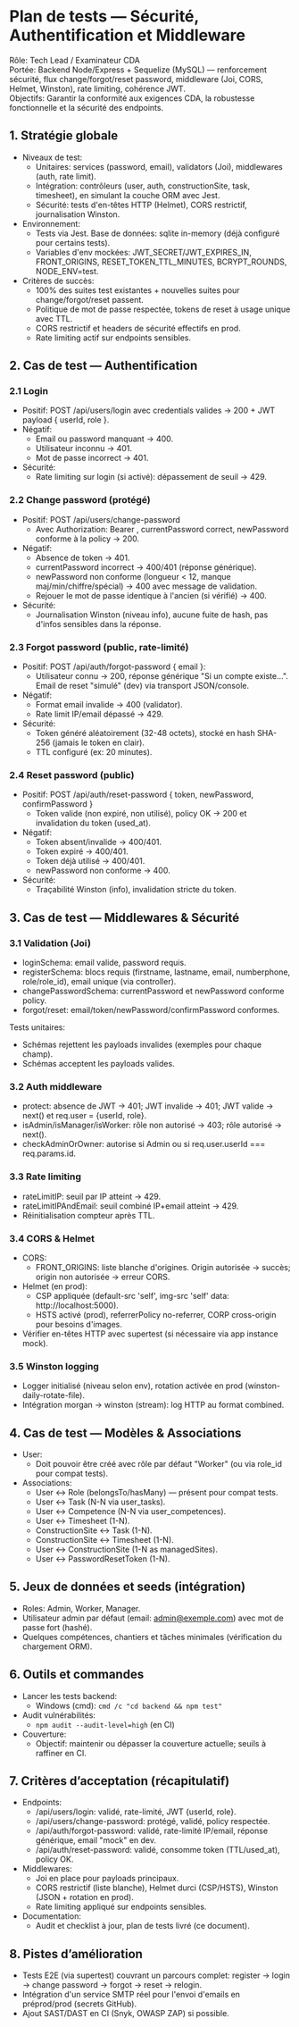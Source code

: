 # Plan de tests — Sécurité, Authentification et Middleware

Rôle: Tech Lead / Examinateur CDA  
Portée: Backend Node/Express + Sequelize (MySQL) — renforcement sécurité, flux change/forgot/reset password, middleware (Joi, CORS, Helmet, Winston), rate limiting, cohérence JWT.  
Objectifs: Garantir la conformité aux exigences CDA, la robustesse fonctionnelle et la sécurité des endpoints.

## 1. Stratégie globale

- Niveaux de test:
  - Unitaires: services (password, email), validators (Joi), middlewares (auth, rate limit).
  - Intégration: contrôleurs (user, auth, constructionSite, task, timesheet), en simulant la couche ORM avec Jest.
  - Sécurité: tests d&#39;en-têtes HTTP (Helmet), CORS restrictif, journalisation Winston.
- Environnement:
  - Tests via Jest. Base de données: sqlite in-memory (déjà configuré pour certains tests).
  - Variables d&#39;env mockées: JWT_SECRET/JWT_EXPIRES_IN, FRONT_ORIGINS, RESET_TOKEN_TTL_MINUTES, BCRYPT_ROUNDS, NODE_ENV=test.
- Critères de succès:
  - 100% des suites test existantes + nouvelles suites pour change/forgot/reset passent.
  - Politique de mot de passe respectée, tokens de reset à usage unique avec TTL.
  - CORS restrictif et headers de sécurité effectifs en prod.
  - Rate limiting actif sur endpoints sensibles.

## 2. Cas de test — Authentification

### 2.1 Login
- Positif: POST /api/users/login avec credentials valides → 200 + JWT payload { userId, role }.
- Négatif:
  - Email ou password manquant → 400.
  - Utilisateur inconnu → 401.
  - Mot de passe incorrect → 401.
- Sécurité:
  - Rate limiting sur login (si activé): dépassement de seuil → 429.

### 2.2 Change password (protégé)
- Positif: POST /api/users/change-password
  - Avec Authorization: Bearer <JWT>, currentPassword correct, newPassword conforme à la policy → 200.
- Négatif:
  - Absence de token → 401.
  - currentPassword incorrect → 400/401 (réponse générique).
  - newPassword non conforme (longueur < 12, manque maj/min/chiffre/spécial) → 400 avec message de validation.
  - Rejouer le mot de passe identique à l&#39;ancien (si vérifié) → 400.
- Sécurité:
  - Journalisation Winston (niveau info), aucune fuite de hash, pas d&#39;infos sensibles dans la réponse.

### 2.3 Forgot password (public, rate-limité)
- Positif: POST /api/auth/forgot-password { email }:
  - Utilisateur connu → 200, réponse générique "Si un compte existe...". Email de reset "simulé" (dev) via transport JSON/console.
- Négatif:
  - Format email invalide → 400 (validator).
  - Rate limit IP/email dépassé → 429.
- Sécurité:
  - Token généré aléatoirement (32-48 octets), stocké en hash SHA-256 (jamais le token en clair).
  - TTL configuré (ex: 20 minutes).

### 2.4 Reset password (public)
- Positif: POST /api/auth/reset-password { token, newPassword, confirmPassword }
  - Token valide (non expiré, non utilisé), policy OK → 200 et invalidation du token (used_at).
- Négatif:
  - Token absent/invalide → 400/401.
  - Token expiré → 400/401.
  - Token déjà utilisé → 400/401.
  - newPassword non conforme → 400.
- Sécurité:
  - Traçabilité Winston (info), invalidation stricte du token.

## 3. Cas de test — Middlewares & Sécurité

### 3.1 Validation (Joi)
- loginSchema: email valide, password requis.
- registerSchema: blocs requis (firstname, lastname, email, numberphone, role/role_id), email unique (via controller).
- changePasswordSchema: currentPassword et newPassword conforme policy.
- forgot/reset: email/token/newPassword/confirmPassword conformes.

Tests unitaires:
- Schémas rejettent les payloads invalides (exemples pour chaque champ).
- Schémas acceptent les payloads valides.

### 3.2 Auth middleware
- protect: absence de JWT → 401; JWT invalide → 401; JWT valide → next() et req.user = {userId, role}.
- isAdmin/isManager/isWorker: rôle non autorisé → 403; rôle autorisé → next().
- checkAdminOrOwner: autorise si Admin ou si req.user.userId === req.params.id.

### 3.3 Rate limiting
- rateLimitIP: seuil par IP atteint → 429.
- rateLimitIPAndEmail: seuil combiné IP+email atteint → 429.
- Réinitialisation compteur après TTL.

### 3.4 CORS & Helmet
- CORS:
  - FRONT_ORIGINS: liste blanche d&#39;origines. Origin autorisée → succès; origin non autorisée → erreur CORS.
- Helmet (en prod):
  - CSP appliquée (default-src &#39;self&#39;, img-src &#39;self&#39; data: http://localhost:5000).
  - HSTS activé (prod), referrerPolicy no-referrer, CORP cross-origin pour besoins d&#39;images.
- Vérifier en-têtes HTTP avec supertest (si nécessaire via app instance mock).

### 3.5 Winston logging
- Logger initialisé (niveau selon env), rotation activée en prod (winston-daily-rotate-file).
- Intégration morgan → winston (stream): log HTTP au format combined.

## 4. Cas de test — Modèles & Associations

- User:
  - Doit pouvoir être créé avec rôle par défaut "Worker" (ou via role_id pour compat tests).
- Associations:
  - User ↔ Role (belongsTo/hasMany) — présent pour compat tests.
  - User ↔ Task (N-N via user_tasks).
  - User ↔ Competence (N-N via user_competences).
  - User ↔ Timesheet (1-N).
  - ConstructionSite ↔ Task (1-N).
  - ConstructionSite ↔ Timesheet (1-N).
  - User ↔ ConstructionSite (1-N as managedSites).
  - User ↔ PasswordResetToken (1-N).

## 5. Jeux de données et seeds (intégration)

- Roles: Admin, Worker, Manager.
- Utilisateur admin par défaut (email: admin@exemple.com) avec mot de passe fort (hashé).
- Quelques compétences, chantiers et tâches minimales (vérification du chargement ORM).

## 6. Outils et commandes

- Lancer les tests backend:
  - Windows (cmd): `cmd /c "cd backend && npm test"`
- Audit vulnérabilités:
  - `npm audit --audit-level=high` (en CI)
- Couverture:
  - Objectif: maintenir ou dépasser la couverture actuelle; seuils à raffiner en CI.

## 7. Critères d’acceptation (récapitulatif)

- Endpoints:
  - /api/users/login: validé, rate-limité, JWT {userId, role}.
  - /api/users/change-password: protégé, validé, policy respectée.
  - /api/auth/forgot-password: validé, rate-limité IP/email, réponse générique, email "mock" en dev.
  - /api/auth/reset-password: validé, consomme token (TTL/used_at), policy OK.
- Middlewares:
  - Joi en place pour payloads principaux.
  - CORS restrictif (liste blanche), Helmet durci (CSP/HSTS), Winston (JSON + rotation en prod).
  - Rate limiting appliqué sur endpoints sensibles.
- Documentation:
  - Audit et checklist à jour, plan de tests livré (ce document).

## 8. Pistes d’amélioration

- Tests E2E (via supertest) couvrant un parcours complet: register → login → change password → forgot → reset → relogin.
- Intégration d&#39;un service SMTP réel pour l&#39;envoi d&#39;emails en préprod/prod (secrets GitHub).
- Ajout SAST/DAST en CI (Snyk, OWASP ZAP) si possible.
